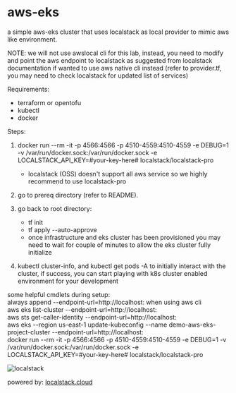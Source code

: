 # aws-eks
a simple aws-eks cluster that uses localstack as local provider to mimic aws like environment.

NOTE: we will not use awslocal cli for this lab, instead, you need to modify and point the aws endpoint to localstack as suggested from localstack documentation if wanted to use aws native cli instead (refer to provider.tf, you may need to check localstack for updated list of services)

Requirements:
   - terraform or opentofu
   - kubectl
   - docker

Steps:
1. docker run --rm -it -p 4566:4566 -p 4510-4559:4510-4559 -e DEBUG=1 -v /var/run/docker.sock:/var/run/docker.sock -e LOCALSTACK_API_KEY=#your-key-here# localstack/localstack-pro
   - localstack (OSS) doesn't support all aws service so we highly recommend to use localstack-pro

2. go to prereq directory (refer to README). 

3. go back to root directory:
   - tf init
   - tf apply --auto-approve 
   - once infrastructure and eks cluster has been provisioned you may need to wait for couple of minutes to allow the eks cluster fully initialize

4. kubectl cluster-info, and kubectl get pods -A to initially interact with the cluster, if success, you can start playing with k8s cluster enabled environment for your development

some helpful cmdlets during setup:\
always append --endpoint-url=http://localhost:<port> when using aws cli\
aws eks list-cluster --endpoint-url=http://localhost:<port>\
aws sts get-caller-identity --endpoint-url=http://localhost:<port>\
aws eks --region us-east-1 update-kubeconfig --name demo-aws-eks-project-cluster --endpoint-url=http://localhost:<port>\
docker run --rm -it -p 4566:4566 -p 4510-4559:4510-4559 -e DEBUG=1 -v /var/run/docker.sock:/var/run/docker.sock -e LOCALSTACK_API_KEY=#your-key-here# localstack/localstack-pro

![localstack](https://raw.githubusercontent.com/localstack/localstack/master/doc/localstack-readme-banner.svg)

powered by: [localstack.cloud](https://localstack.cloud/)

